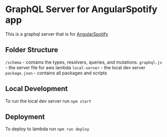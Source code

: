 # GraphQL Server for AngularSpotify app

This is a graphql server that is for [AngularSpotify](https://github.com/mrgardner/AngularSpotify)

## Folder Structure

`/schema` - contains the types, resolvers, queries, and mutations.
`graphql.js` - the server file for aws lambda
`local-server` - the local dev server
`package.json` - contains all packages and scripts

## Local Development

To run the local dev server run `npm start`

## Deployment

To deploy to lambda run `npm run deploy`